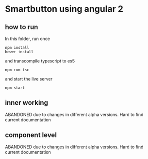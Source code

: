 # Smartbutton using angular 2

## how to run

In this folder, run once

	npm install
	bower install
	
and transcompile typescript to es5

	npm run tsc
	
and start the live server

	npm start
	
## inner working

ABANDONED due to changes in different alpha versions. Hard to find current documentation
	
## component level

ABANDONED due to changes in different alpha versions. Hard to find current documentation
	
